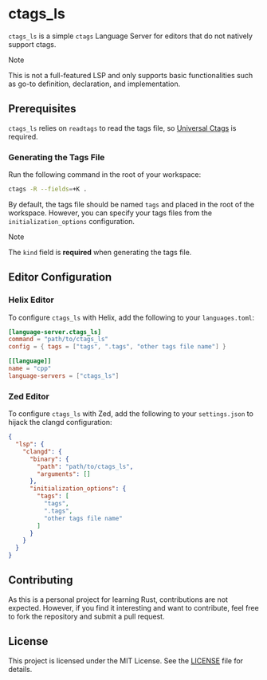 
# ctags_ls

`ctags_ls` is a simple `ctags` Language Server for editors that do not natively support ctags.

> [!NOTE]
> This is not a full-featured LSP and only supports basic functionalities such as go-to definition, declaration, and implementation.

## Prerequisites

`ctags_ls` relies on `readtags` to read the tags file, so [Universal Ctags](https://github.com/universal-ctags/ctags) is required.

### Generating the Tags File

Run the following command in the root of your workspace:

```sh
ctags -R --fields=+K .
```

By default, the tags file should be named `tags` and placed in the root of the workspace. However, you can specify your tags files from the `initialization_options` configuration.

> [!NOTE]
> The `kind` field is **required** when generating the tags file.

## Editor Configuration

### Helix Editor

To configure `ctags_ls` with Helix, add the following to your `languages.toml`:

```toml
[language-server.ctags_ls]
command = "path/to/ctags_ls"
config = { tags = ["tags", ".tags", "other tags file name"] }

[[language]]
name = "cpp"
language-servers = ["ctags_ls"]
```

### Zed Editor

To configure `ctags_ls` with Zed, add the following to your `settings.json` to hijack the clangd configuration:

```json
{
  "lsp": {
    "clangd": {
      "binary": {
        "path": "path/to/ctags_ls",
        "arguments": []
      },
      "initialization_options": {
        "tags": [
          "tags",
          ".tags",
          "other tags file name"
        ]
      }
    }
  }
}
```

## Contributing

As this is a personal project for learning Rust, contributions are not expected. However, if you find it interesting and want to contribute, feel free to fork the repository and submit a pull request.

## License

This project is licensed under the MIT License. See the [LICENSE](LICENSE) file for details.

